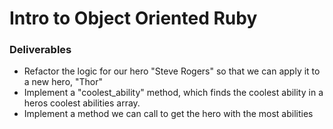 # Intro to Object Oriented Ruby

### Deliverables
* Refactor the logic for our hero "Steve Rogers" so that we can apply it to a new hero, "Thor"
* Implement a "coolest_ability" method, which finds the coolest ability in a heros coolest abilities array.
* Implement a method we can call to get the hero with the most abilities